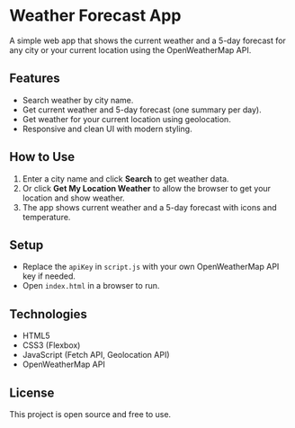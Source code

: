 # Weather Forecast App

A simple web app that shows the current weather and a 5-day forecast for any city or your current location using the OpenWeatherMap API.

## Features

- Search weather by city name.
- Get current weather and 5-day forecast (one summary per day).
- Get weather for your current location using geolocation.
- Responsive and clean UI with modern styling.

## How to Use

1. Enter a city name and click **Search** to get weather data.
2. Or click **Get My Location Weather** to allow the browser to get your location and show weather.
3. The app shows current weather and a 5-day forecast with icons and temperature.

## Setup

- Replace the `apiKey` in `script.js` with your own OpenWeatherMap API key if needed.
- Open `index.html` in a browser to run.

## Technologies

- HTML5
- CSS3 (Flexbox)
- JavaScript (Fetch API, Geolocation API)
- OpenWeatherMap API

## License

This project is open source and free to use.
